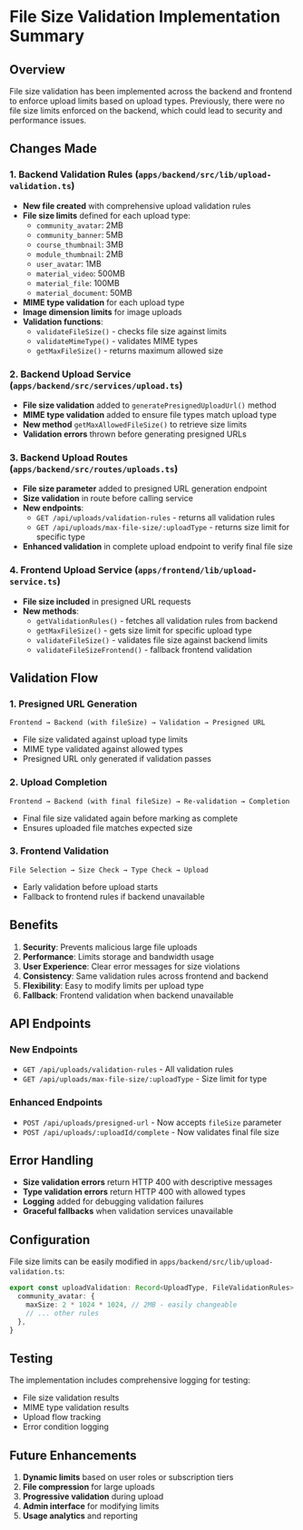 # File Size Validation Implementation Summary

## Overview

File size validation has been implemented across the backend and frontend to enforce upload limits based on upload types. Previously, there were no file size limits enforced on the backend, which could lead to security and performance issues.

## Changes Made

### 1. Backend Validation Rules (`apps/backend/src/lib/upload-validation.ts`)

- **New file created** with comprehensive upload validation rules
- **File size limits** defined for each upload type:
  - `community_avatar`: 2MB
  - `community_banner`: 5MB
  - `course_thumbnail`: 3MB
  - `module_thumbnail`: 2MB
  - `user_avatar`: 1MB
  - `material_video`: 500MB
  - `material_file`: 100MB
  - `material_document`: 50MB
- **MIME type validation** for each upload type
- **Image dimension limits** for image uploads
- **Validation functions**:
  - `validateFileSize()` - checks file size against limits
  - `validateMimeType()` - validates MIME types
  - `getMaxFileSize()` - returns maximum allowed size

### 2. Backend Upload Service (`apps/backend/src/services/upload.ts`)

- **File size validation** added to `generatePresignedUploadUrl()` method
- **MIME type validation** added to ensure file types match upload type
- **New method** `getMaxAllowedFileSize()` to retrieve size limits
- **Validation errors** thrown before generating presigned URLs

### 3. Backend Upload Routes (`apps/backend/src/routes/uploads.ts`)

- **File size parameter** added to presigned URL generation endpoint
- **Size validation** in route before calling service
- **New endpoints**:
  - `GET /api/uploads/validation-rules` - returns all validation rules
  - `GET /api/uploads/max-file-size/:uploadType` - returns size limit for specific type
- **Enhanced validation** in complete upload endpoint to verify final file size

### 4. Frontend Upload Service (`apps/frontend/lib/upload-service.ts`)

- **File size included** in presigned URL requests
- **New methods**:
  - `getValidationRules()` - fetches all validation rules from backend
  - `getMaxFileSize()` - gets size limit for specific upload type
  - `validateFileSize()` - validates file size against backend limits
  - `validateFileSizeFrontend()` - fallback frontend validation

## Validation Flow

### 1. Presigned URL Generation

```
Frontend → Backend (with fileSize) → Validation → Presigned URL
```

- File size validated against upload type limits
- MIME type validated against allowed types
- Presigned URL only generated if validation passes

### 2. Upload Completion

```
Frontend → Backend (with final fileSize) → Re-validation → Completion
```

- Final file size validated again before marking as complete
- Ensures uploaded file matches expected size

### 3. Frontend Validation

```
File Selection → Size Check → Type Check → Upload
```

- Early validation before upload starts
- Fallback to frontend rules if backend unavailable

## Benefits

1. **Security**: Prevents malicious large file uploads
2. **Performance**: Limits storage and bandwidth usage
3. **User Experience**: Clear error messages for size violations
4. **Consistency**: Same validation rules across frontend and backend
5. **Flexibility**: Easy to modify limits per upload type
6. **Fallback**: Frontend validation when backend unavailable

## API Endpoints

### New Endpoints

- `GET /api/uploads/validation-rules` - All validation rules
- `GET /api/uploads/max-file-size/:uploadType` - Size limit for type

### Enhanced Endpoints

- `POST /api/uploads/presigned-url` - Now accepts `fileSize` parameter
- `POST /api/uploads/:uploadId/complete` - Now validates final file size

## Error Handling

- **Size validation errors** return HTTP 400 with descriptive messages
- **Type validation errors** return HTTP 400 with allowed types
- **Logging** added for debugging validation failures
- **Graceful fallbacks** when validation services unavailable

## Configuration

File size limits can be easily modified in `apps/backend/src/lib/upload-validation.ts`:

```typescript
export const uploadValidation: Record<UploadType, FileValidationRules> = {
  community_avatar: {
    maxSize: 2 * 1024 * 1024, // 2MB - easily changeable
    // ... other rules
  },
}
```

## Testing

The implementation includes comprehensive logging for testing:

- File size validation results
- MIME type validation results
- Upload flow tracking
- Error condition logging

## Future Enhancements

1. **Dynamic limits** based on user roles or subscription tiers
2. **File compression** for large uploads
3. **Progressive validation** during upload
4. **Admin interface** for modifying limits
5. **Usage analytics** and reporting
